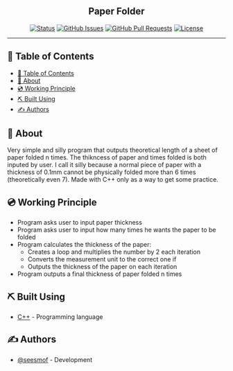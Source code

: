 <h2 align="center">Paper Folder</h2>

<div align="center">

[![Status](https://img.shields.io/badge/status-active-success.svg)]()
[![GitHub Issues](https://img.shields.io/github/issues/seesmof/The-Documentation-Compendium.svg)](https://github.com/seesmof/BMI_Calculator/issues)
[![GitHub Pull Requests](https://img.shields.io/github/issues-pr/seesmof/The-Documentation-Compendium.svg)](https://github.com/seesmof/BMI_Calculator/pulls)
[![License](https://img.shields.io/badge/license-MIT-blue.svg)](./LICENSE)

</div>

---

## 📝 Table of Contents

- [📝 Table of Contents](#-table-of-contents)
- [🧐 About <a name = "about"></a>](#-about-)
- [💿 Working Principle <a name = "built_using"></a>](#-working-principle-)
- [⛏️ Built Using <a name = "built_using"></a>](#️-built-using-)
- [✍️ Authors <a name = "authors"></a>](#️-authors-)

## 🧐 About <a name = "about"></a>

Very simple and silly program that outputs theoretical length of a sheet of paper folded n times. The thikncess of paper and times folded is both inputed by user. I call it silly because a normal piece of paper with a thickness of 0.1mm cannot be physically folded more than 6 times (theoretically even 7). Made with C++ only as a way to get some practice.

## 💿 Working Principle <a name = "built_using"></a>

- Program asks user to input paper thickness
- Program asks user to input how many times he wants the paper to be folded
- Program calculates the thickness of the paper:
  - Creates a loop and multiplies the number by 2 each iteration
  - Converts the measurement unit to the correct one if
  - Outputs the thickness of the paper on each iteration
- Program outputs a final thickness of paper folded n times

## ⛏️ Built Using <a name = "built_using"></a>

- [C++](https://cplusplus.com/) - Programming language

## ✍️ Authors <a name = "authors"></a>

- [@seesmof](https://github.com/seesmof) - Development
